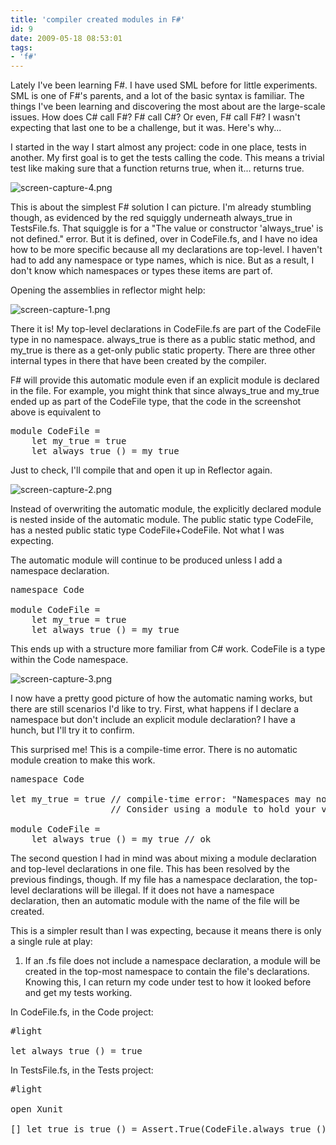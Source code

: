 ```yaml
---
title: 'compiler created modules in F#'
id: 9
date: 2009-05-18 08:53:01
tags:
- 'f#'
---
```


Lately I've been learning F#. I have used SML before for little experiments. SML is one of F#'s parents, and a lot of the basic syntax is familiar. The things I've been learning and discovering the most about are the large-scale issues. How does C# call F#? F# call C#? Or even, F# call F#? I wasn't expecting that last one to be a challenge, but it was. Here's why...

I started in the way I start almost any project: code in one place, tests in another. My first goal is to get the tests calling the code. This means a trivial test like making sure that a function returns true, when it... returns true.

![screen-capture-4.png](http://twoplaces.files.wordpress.com/2009/05/screen-capture-4.png)

This is about the simplest F# solution I can picture. I'm already stumbling though, as evidenced by the red squiggly underneath always_true in TestsFile.fs. That squiggle is for a "The value or constructor 'always_true' is not defined." error. But it is defined, over in CodeFile.fs, and I have no idea how to be more specific because all my declarations are top-level. I haven't had to add any namespace or type names, which is nice. But as a result, I don't know which namespaces or types these items are part of.

Opening the assemblies in reflector might help:

![screen-capture-1.png](http://twoplaces.files.wordpress.com/2009/05/screen-capture-1.png)

There it is! My top-level declarations in CodeFile.fs are part of the CodeFile type in no namespace. always_true is there as a public static method, and my_true is there as a get-only public static property. There are three other internal types in there that have been created by the compiler.

F# will provide this automatic module even if an explicit module is declared in the file. For example, you might think that since always_true and my_true ended up as part of the CodeFile type, that the code in the screenshot above is equivalent to
<pre lang="ocaml">module CodeFile =
    let my_true = true
    let always_true () = my_true</pre>
Just to check, I'll compile that and open it up in Reflector again.

![screen-capture-2.png](http://twoplaces.files.wordpress.com/2009/05/screen-capture-2.png)

Instead of overwriting the automatic module, the explicitly declared module is nested inside of the automatic module. The public static type CodeFile, has a nested public static type CodeFile+CodeFile. Not what I was expecting.

The automatic module will continue to be produced unless I add a namespace declaration.
<pre lang="ocaml">namespace Code

module CodeFile =
    let my_true = true
    let always_true () = my_true</pre>
This ends up with a structure more familiar from C# work. CodeFile is a type within the Code namespace.

![screen-capture-3.png](http://twoplaces.files.wordpress.com/2009/05/screen-capture-3.png)

I now have a pretty good picture of how the automatic naming works, but there are still scenarios I'd like to try. First, what happens if I declare a namespace but don't include an explicit module declaration? I have a hunch, but I'll try it to confirm.

This surprised me! This is a compile-time error. There is no automatic module creation to make this work.
<pre lang="ocaml">namespace Code

let my_true = true // compile-time error: "Namespaces may not contain values.
                   // Consider using a module to hold your value declarations."

module CodeFile =
    let always_true () = my_true // ok</pre>
The second question I had in mind was about mixing a module declaration and top-level declarations in one file. This has been resolved by the previous findings, though. If my file has a namespace declaration, the top-level declarations will be illegal. If it does not have a namespace declaration, then an automatic module with the name of the file will be created.

This is a simpler result than I was expecting, because it means there is only a single rule at play:

1.  If an .fs file does not include a namespace declaration, a module will be created in the top-most namespace to contain the file's declarations.
Knowing this, I can return my code under test to how it looked before and get my tests working.

In CodeFile.fs, in the Code project:
<pre lang="ocaml">#light

let always_true () = true</pre>
In TestsFile.fs, in the Tests project:
<pre lang="ocaml">#light

open Xunit

[<Fact>] let true_is_true () = Assert.True(CodeFile.always_true ())</pre>
